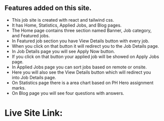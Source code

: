 ## Features added on this site.

- This job site is created with react and tailwind css.
- It has Home, Statistics, Applied Jobs, and Blog pages.
- The Home page contains three section named Banner, Job category, and Featured jobs.
- In Featured job section you have View Details button with every job.
- When you click on that button it will redirect you to the Job Details page.
- In Job Details page you will see Apply Now button.
- If you click on that button your applied job will be showed on Apply Jobs page.
- In Applied Jobs page you can sort jobs based on remote or onsite.
- Here you will also see the View Details button which will redirect you into Job Details page.
- On Statistics page there is a area chart based on PH Hero assignment marks.
- On Blog page you will see four questions with answers.

# Live Site Link:

